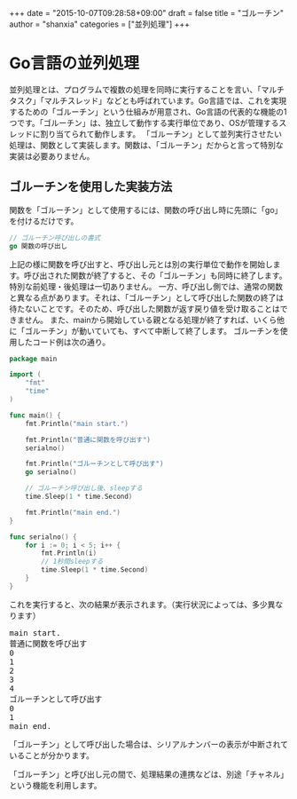 +++
date = "2015-10-07T09:28:58+09:00"
draft = false
title = "ゴルーチン"
author = "shanxia"
categories = ["並列処理"]
+++

# Go言語の並列処理
並列処理とは、プログラムで複数の処理を同時に実行することを言い、「マルチタスク」「マルチスレッド」などとも呼ばれています。Go言語では、これを実現するための「ゴルーチン」という仕組みが用意され、Go言語の代表的な機能の1つです。「ゴルーチン」は、独立して動作する実行単位であり、OSが管理するスレッドに割り当てられて動作します。
「ゴルーチン」として並列実行させたい処理は、関数として実装します。関数は、「ゴルーチン」だからと言って特別な実装は必要ありません。

## ゴルーチンを使用した実装方法
関数を「ゴルーチン」として使用するには、関数の呼び出し時に先頭に「go」を付けるだけです。

```go
// ゴルーチン呼び出しの書式
go 関数の呼び出し
```

上記の様に関数を呼び出すと、呼び出し元とは別の実行単位で動作を開始します。呼び出された関数が終了すると、その「ゴルーチン」も同時に終了します。特別な前処理・後処理は一切ありません。
一方、呼び出し側では、通常の関数と異なる点があります。それは、「ゴルーチン」として呼び出した関数の終了は待たないことです。そのため、呼び出した関数が返す戻り値を受け取ることはできません。
また、mainから開始している親となる処理が終了すれば、いくら他に「ゴルーチン」が動いていても、すべて中断して終了します。
ゴルーチンを使用したコード例は次の通り。

```go
package main

import (
	"fmt"
	"time"
)

func main() {
	fmt.Println("main start.")

	fmt.Println("普通に関数を呼び出す")
	serialno()

	fmt.Println("ゴルーチンとして呼び出す")
	go serialno()

	// ゴルーチン呼び出し後、sleepする
	time.Sleep(1 * time.Second)

	fmt.Println("main end.")
}

func serialno() {
	for i := 0; i < 5; i++ {
		fmt.Println(i)
		// 1秒間sleepする
		time.Sleep(1 * time.Second)
	}
}
```

これを実行すると、次の結果が表示されます。（実行状況によっては、多少異なります）

<pre class="output">
main start.
普通に関数を呼び出す
0
1
2
3
4
ゴルーチンとして呼び出す
0
1
main end.
</pre>

「ゴルーチン」として呼び出した場合は、シリアルナンバーの表示が中断されていることが分かります。

「ゴルーチン」と呼び出し元の間で、処理結果の連携などは、別途「チャネル」という機能を利用します。
